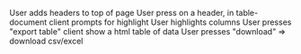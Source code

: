User adds headers to top of page 
User press on a header, in table-document
client prompts for highlight 
User highlights columns
User presses "export table" 
client show a html table of data
User presses "download" => download csv/excel
